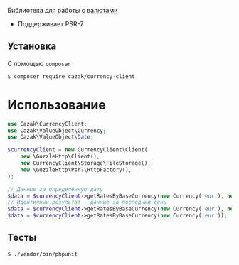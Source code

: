 Библиотека для работы с [валютами](https://github.com/fawazahmed0/currency-api)
- Поддерживает PSR-7

## Установка

С помощью `composer`

```bash
$ composer require cazak/currency-client
```

# Использование

```php
use Cazak\CurrencyClient;
use Cazak\ValueObject\Currency;
use Cazak\ValueObject\Date;

$currencyClient = new CurrencyClient\Client(
    new \GuzzleHttp\Client(),
    new CurrencyClient\Storage\FileStorage(),
    new \GuzzleHttp\Psr7\HttpFactory(),
);

// Данные за определённую дату
$data = $currencyClient->getRatesByBaseCurrency(new Currency('eur'), new Date('2022-12-01'));
// Идентичный результат - данные за последний день
$data = $currencyClient->getRatesByBaseCurrency(new Currency('eur'), new Date('latest'));
$data = $currencyClient->getRatesByBaseCurrency(new Currency('eur'));
```

## Тесты

```bash
$ ./vendor/bin/phpunit
```
